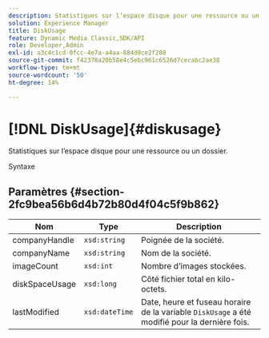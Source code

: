 ```yaml
---
description: Statistiques sur l’espace disque pour une ressource ou un dossier.
solution: Experience Manager
title: DiskUsage
feature: Dynamic Media Classic,SDK/API
role: Developer,Admin
exl-id: a3c4c1cd-0fcc-4e7a-a4aa-884d0ce2f208
source-git-commit: f42378a20b58e4c5ebc961c6526d7cecabc2ae38
workflow-type: tm+mt
source-wordcount: '50'
ht-degree: 14%

---
```


# [!DNL DiskUsage]{#diskusage}

Statistiques sur l’espace disque pour une ressource ou un dossier.

Syntaxe

## Paramètres {#section-2fc9bea56b6d4b72b80d4f04c5f9b862}

| Nom | Type | Description |
|---|---|---|
| companyHandle | `xsd:string` | Poignée de la société. |
| companyName | `xsd:string` | Nom de la société. |
| imageCount | `xsd:int` | Nombre d’images stockées. |
| diskSpaceUsage | `xsd:long` | Côté fichier total en kilo-octets. |
| lastModified | `xsd:dateTime` | Date, heure et fuseau horaire de la variable `DiskUsage` a été modifié pour la dernière fois. |
